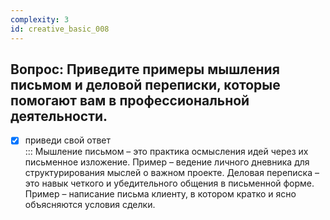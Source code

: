 ```yaml
---
complexity: 3
id: creative_basic_008
---
```

## Вопрос: Приведите примеры мышления письмом и деловой переписки, которые помогают вам в профессиональной деятельности.

- [x] приведи свой ответ  
  ::: Мышление письмом – это практика осмысления идей через их письменное изложение. Пример – ведение личного дневника для структурирования мыслей о важном проекте. Деловая переписка – это навык четкого и убедительного общения в письменной форме. Пример – написание письма клиенту, в котором кратко и ясно объясняются условия сделки.